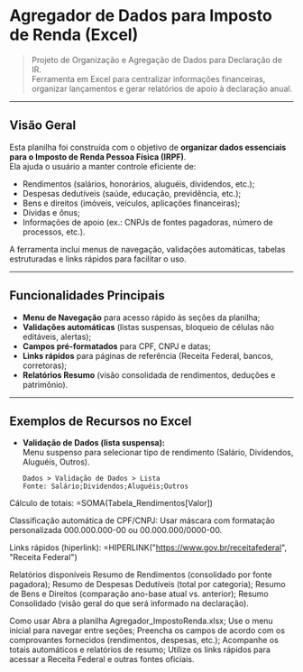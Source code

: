 # Agregador de Dados para Imposto de Renda (Excel)

> Projeto de Organização e Agregação de Dados para Declaração de IR.  
> Ferramenta em Excel para centralizar informações financeiras, organizar lançamentos e gerar relatórios de apoio à declaração anual.

---

## Visão Geral
Esta planilha foi construída com o objetivo de **organizar dados essenciais para o Imposto de Renda Pessoa Física (IRPF)**.  
Ela ajuda o usuário a manter controle eficiente de:
- Rendimentos (salários, honorários, aluguéis, dividendos, etc.);
- Despesas dedutíveis (saúde, educação, previdência, etc.);
- Bens e direitos (imóveis, veículos, aplicações financeiras);
- Dívidas e ônus;
- Informações de apoio (ex.: CNPJs de fontes pagadoras, número de processos, etc.).

A ferramenta inclui menus de navegação, validações automáticas, tabelas estruturadas e links rápidos para facilitar o uso.

---

## Funcionalidades Principais
- **Menu de Navegação** para acesso rápido às seções da planilha;
- **Validações automáticas** (listas suspensas, bloqueio de células não editáveis, alertas);
- **Campos pré-formatados** para CPF, CNPJ e datas;
- **Links rápidos** para páginas de referência (Receita Federal, bancos, corretoras);
- **Relatórios Resumo** (visão consolidada de rendimentos, deduções e patrimônio).

---

## Exemplos de Recursos no Excel
- **Validação de Dados (lista suspensa):**  
  Menu suspenso para selecionar tipo de rendimento (Salário, Dividendos, Aluguéis, Outros).  
  ```excel
  Dados > Validação de Dados > Lista
  Fonte: Salário;Dividendos;Aluguéis;Outros

Cálculo de totais:
=SOMA(Tabela_Rendimentos[Valor])

Classificação automática de CPF/CNPJ:
Usar máscara com formatação personalizada 000\.000\.000\-00 ou 00\.000\.000/0000\-00.

Links rápidos (hiperlink):
=HIPERLINK("https://www.gov.br/receitafederal", "Receita Federal")

Relatórios disponíveis
Resumo de Rendimentos (consolidado por fonte pagadora);
Resumo de Despesas Dedutíveis (total por categoria);
Resumo de Bens e Direitos (comparação ano-base atual vs. anterior);
Resumo Consolidado (visão geral do que será informado na declaração).

Como usar
Abra a planilha Agregador_ImpostoRenda.xlsx;
Use o menu inicial para navegar entre seções;
Preencha os campos de acordo com os comprovantes fornecidos (rendimentos, despesas, etc.);
Acompanhe os totais automáticos e relatórios de resumo;
Utilize os links rápidos para acessar a Receita Federal e outras fontes oficiais.
